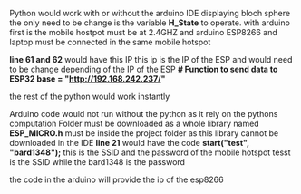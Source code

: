Python would work with or without the arduino IDE displaying bloch sphere the only need to be change is the variable **H_State**
to operate. with arduino first is the mobile hostpot must be at 2.4GHZ and arduino ESP8266 and laptop must be connected in the same mobile hotspot

**line 61 and 62** would have this IP this ip is the IP of the ESP and would need to be change depending of the IP of the ESP
**# Function to send data to ESP32
base = "http://192.168.242.237/"**

the rest of the python  would work instantly 

Arduino code would not run without the python as it rely on the pythons computation
Folder must be downloaded as a whole library named **ESP_MICRO.h** must be inside the project folder as this library cannot be downloaded in the IDE
**line 21** would have the code **start("test", "bard1348");** this is the SSID and the password of the mobile hotspot tesst is the SSID while the bard1348 is the password 

the code in the arduino will provide the ip of the esp8266
